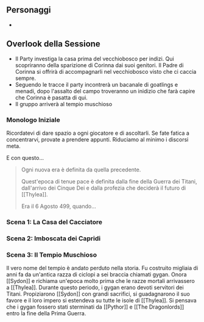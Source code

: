 ## Personaggi  
- 

## Overlook della Sessione
- Il Party investiga la casa prima del vecchiobosco per indizi. Qui scopriranno della sparizione di Corinna dai suoi genitori. Il Padre di Corinna si offrirà di accompagnarli nel vecchiobosco visto che ci caccia sempre.
- Seguendo le tracce il party incontrerà un bacanale di goatlings e menadi, dopo l'assalto del campo troveranno un inidizio che farà capire che Corinna è pasatta di qui.
- Il gruppo arriverà al tempio muschioso
  
### Monologo Iniziale
Ricordatevi di dare spazio a ogni giocatore e di ascoltarli.
Se fate fatica a concentrarvi, provate a prendere appunti.
Riduciamo al minimo i discorsi meta.

E con questo...
> Ogni nuova era è definita da quella precedente.
> 
> Quest'epoca di tenue pace è definita dalla fine della Guerra dei Titani, dall'arrivo dei Cinque Dei e dalla profezia che deciderà il futuro di [[Thylea]].
> 
> Era il 6 Agosto 499, quando...

### Scena 1: La Casa del Cacciatore


### Scena 2: Imboscata dei Capridi


### Scena 3: Il Tempio Muschioso
Il vero nome del tempio è andato perduto nella storia. Fu costruito migliaia di anni fa da un'antica razza di ciclopi a sei braccia chiamati gygan. Onora [[Sydon]] e richiama un'epoca molto prima che le razze mortali arrivassero a [[Thylea]]. Durante questo periodo, i gygan erano devoti servitori dei Titani. Propiziarono [[Sydon]] con grandi sacrifici, si guadagnarono il suo favore e il loro impero si estendeva su tutte le isole di [[Thylea]]. Si pensava che i gygan fossero stati sterminati da [[Pythor]] e [[The Dragonlords]] entro la fine della Prima Guerra.
